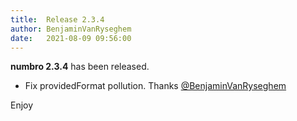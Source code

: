 ```yaml
---
title:  Release 2.3.4
author: BenjaminVanRyseghem
date:   2021-08-09 09:56:00
---
```


**numbro 2.3.4** has been released.

- Fix providedFormat pollution. Thanks [@BenjaminVanRyseghem](https://github.com/BenjaminVanRyseghem)

Enjoy <i class="fa fa-smile-o">
